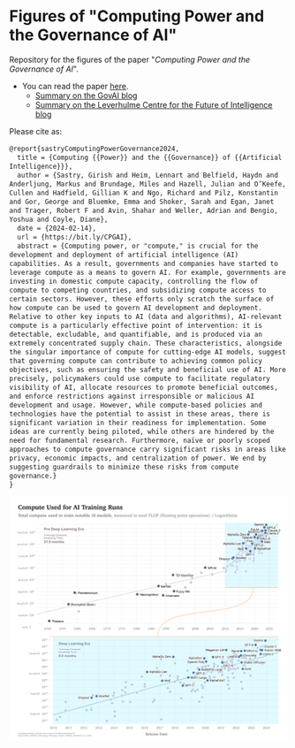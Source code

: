 # Figures of "Computing Power and the Governance of AI"

Repository for the figures of the paper "*Computing Power and the Governance of AI*".

- You can read the paper [here](https://bit.ly/CPGAI).
	- [Summary on the GovAI blog](https://bit.ly/CPGAI-blog)
	- [Summary on the Leverhulme Centre for the Future of Intelligence blog](http://lcfi.ac.uk/news-and-events/news/2024/feb/14/compute-ai-governance)

Please cite as:
```
@report{sastryComputingPowerGovernance2024,
  title = {Computing {{Power}} and the {{Governance}} of {{Artificial Intelligence}}},
  author = {Sastry, Girish and Heim, Lennart and Belfield, Haydn and Anderljung, Markus and Brundage, Miles and Hazell, Julian and O’Keefe, Cullen and Hadfield, Gillian K and Ngo, Richard and Pilz, Konstantin and Gor, George and Bluemke, Emma and Shoker, Sarah and Egan, Janet and Trager, Robert F and Avin, Shahar and Weller, Adrian and Bengio, Yoshua and Coyle, Diane},
  date = {2024-02-14},
  url = {https://bit.ly/CPGAI},
  abstract = {Computing power, or "compute," is crucial for the development and deployment of artificial intelligence (AI) capabilities. As a result, governments and companies have started to leverage compute as a means to govern AI. For example, governments are investing in domestic compute capacity, controlling the flow of compute to competing countries, and subsidizing compute access to certain sectors. However, these efforts only scratch the surface of how compute can be used to govern AI development and deployment. Relative to other key inputs to AI (data and algorithms), AI-relevant compute is a particularly effective point of intervention: it is detectable, excludable, and quantifiable, and is produced via an extremely concentrated supply chain. These characteristics, alongside the singular importance of compute for cutting-edge AI models, suggest that governing compute can contribute to achieving common policy objectives, such as ensuring the safety and beneficial use of AI. More precisely, policymakers could use compute to facilitate regulatory visibility of AI, allocate resources to promote beneficial outcomes, and enforce restrictions against irresponsible or malicious AI development and usage. However, while compute-based policies and technologies have the potential to assist in these areas, there is significant variation in their readiness for implementation. Some ideas are currently being piloted, while others are hindered by the need for fundamental research. Furthermore, naïve or poorly scoped approaches to compute governance carry significant risks in areas like privacy, economic impacts, and centralization of power. We end by suggesting guardrails to minimize these risks from compute governance.}
}
```


![AI Training Compute Trend](JPGs/CPGAI_Figure_Compute-for-AI-Training-Combined-Half-Half.jpg)

